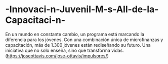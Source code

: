 # -Innovaci-n-Juvenil-M-s-All-de-la-Capacitaci-n-
En un mundo en constante cambio, un programa está marcando la diferencia para los jóvenes. Con una combinación única de microfinanzas y capacitación, más de 1.300 jóvenes están rediseñando su futuro. Una iniciativa que no solo enseña, sino que transforma vidas.
(https://joseottavis.com/jose-ottavis/impulsores/)
